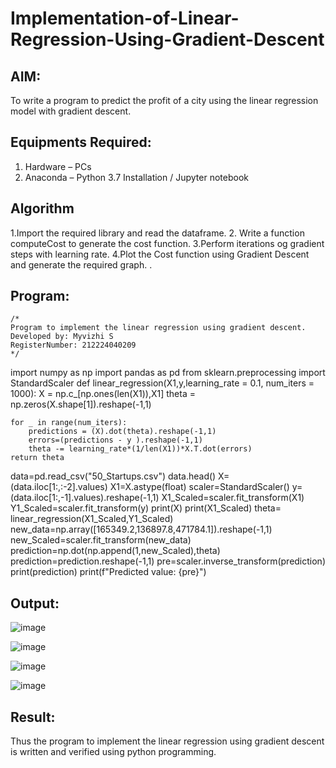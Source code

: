 # Implementation-of-Linear-Regression-Using-Gradient-Descent

## AIM:
To write a program to predict the profit of a city using the linear regression model with gradient descent.

## Equipments Required:
1. Hardware – PCs
2. Anaconda – Python 3.7 Installation / Jupyter notebook

## Algorithm
1.Import the required library and read the dataframe.
2. Write a function computeCost to generate the cost function.
3.Perform iterations og gradient steps with learning rate.
4.Plot the Cost function using Gradient Descent and generate the required graph.
. 

## Program:
```
/*
Program to implement the linear regression using gradient descent.
Developed by: Myvizhi S
RegisterNumber: 212224040209 
*/
```
import numpy as np
import pandas as pd
from sklearn.preprocessing import StandardScaler
def linear_regression(X1,y,learning_rate = 0.1, num_iters = 1000):
    X = np.c_[np.ones(len(X1)),X1]
    theta = np.zeros(X.shape[1]).reshape(-1,1)
    
    for _ in range(num_iters):
        predictions = (X).dot(theta).reshape(-1,1)
        errors=(predictions - y ).reshape(-1,1)
        theta -= learning_rate*(1/len(X1))*X.T.dot(errors)
    return theta
data=pd.read_csv("50_Startups.csv")
data.head()
X=(data.iloc[1:,:-2].values)
X1=X.astype(float)
scaler=StandardScaler()
y=(data.iloc[1:,-1].values).reshape(-1,1)
X1_Scaled=scaler.fit_transform(X1)
Y1_Scaled=scaler.fit_transform(y)
print(X)
print(X1_Scaled)
theta= linear_regression(X1_Scaled,Y1_Scaled)
new_data=np.array([165349.2,136897.8,471784.1]).reshape(-1,1)
new_Scaled=scaler.fit_transform(new_data)
prediction=np.dot(np.append(1,new_Scaled),theta)
prediction=prediction.reshape(-1,1)
pre=scaler.inverse_transform(prediction)
print(prediction)
print(f"Predicted value: {pre}")


## Output:
![image](https://github.com/user-attachments/assets/c5aa0d74-2ca1-43f3-b774-5d2c017cae3c)

![image](https://github.com/user-attachments/assets/d8930c93-9bfd-4f53-ae25-ea4225759324)


![image](https://github.com/user-attachments/assets/e6d096bc-aad8-4c6f-b018-71072dc8f556)


![image](https://github.com/user-attachments/assets/7fc082ef-5a33-491d-a21d-b1f01d9d3e50)




## Result:
Thus the program to implement the linear regression using gradient descent is written and verified using python programming.
